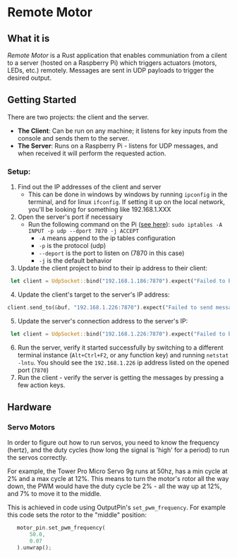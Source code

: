 # Remote Motor
## What it is
*Remote Motor* is a Rust application that enables communiation from a cilent to a server (hosted on a Raspberry Pi) which triggers actuators (motors, LEDs, etc.) remotely. Messages are sent in UDP payloads to trigger the desired output.

## Getting Started
There are two projects: the client and the server.

  * **The Client**: Can be run on any machine; it listens for key inputs from the console and sends them to the server.
  * **The Server**: Runs on a Raspberry Pi - listens for UDP messages, and when received it will perform the requested action.

### Setup:
1. Find out the IP addresses of the client and server
    *  This can be done in windows by windows by running `ipconfig` in the terminal, and for linux `ifconfig`. If setting it up on the local network, you'll be looking for something like 192.168.1.XXX
1. Open the server's port if necessairy
    * Run the following command on the Pi ([see here](https://www.journaldev.com/34113/opening-a-port-on-linux)):
    `sudo iptables -A INPUT -p udp --dport 7870 -j ACCEPT`
        * `-A` means append to the ip tables configuration
        * `-p` is the protocol (udp)
        * `--deport` is the port to listen on (7870 in this case)
        * `-j` is the default behavior
1. Update the client project to bind to their ip address to their client: 
```rust
 let client = UdpSocket::bind("192.168.1.186:7870").expect("Failed to bind client UDP socket.");
 ```
4. Update the client's target to the server's IP address:
```rust
client.send_to(&buf, "192.168.1.226:7870").expect("Failed to send message!");
 ```
5. Update the server's connection address to the server's IP:
```rust
 let client = UdpSocket::bind("192.168.1.226:7870").expect("Failed to bind client UDP socket.");
 ```
 6. Run the server, verify it started successfully by switching to a different terminal instance (`Alt+Ctrl+F2`, or any function key) and running `netstat -lntu`. You should see the `192.168.1.226` ip address listed on the opened port (`7870`)
 1. Run the client - verify the server is getting the messages by pressing a few action keys.

 ## Hardware
 ### Servo Motors
 In order to figure out how to run servos, you need to know the frequency (hertz), and the duty cycles (how long the signal is 'high' for a period) to run the servos correctly.

 For example, the Tower Pro Micro Servo 9g runs at 50hz, has a min cycle at 2% and a max cycle at 12%. This means to turn the motor's rotor all the way down, the PWM would have the duty cycle be 2% - all the way up at 12%, and 7% to move it to the middle. 

 This is achieved in code using OutputPin's `set_pwm_frequency`. For example this code sets the rotor to the "middle" position:
 
 ```rust
    motor_pin.set_pwm_frequency(
        50.0,
        0.07
    ).unwrap();
 ```